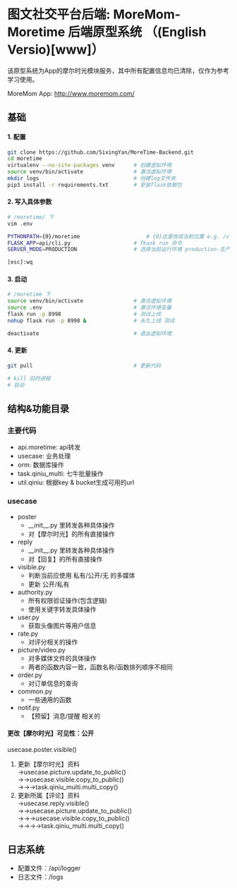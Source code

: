 # 图文社交平台后端: MoreMom-Moretime 后端原型系统 （(English Versio)[www]）
该原型系统为App的摩尔时光模块服务，其中所有配置信息均已清除，仅作为参考学习使用。

MoreMom App: http://www.moremom.com/

## 基础
#### 1. 配置
```Bash
git clone https://github.com/SixingYan/MoreTime-Backend.git
cd moretime
virtualenv --no-site-packages venv    	# 创建虚拟环境
source venv/bin/activate              	# 激活虚拟环境
mkdir logs								# 创建log文件夹
pip3 install -r requirements.txt		# 安装flask依赖包
```


#### 2. 写入具体参数
```Bash
# /moretime/ 下
vim .env

PYTHONPATH={0}/moretime 					# {0}这里改成当前位置 e.g. /var/web/moretime 测试服
FLASK_APP=api/cli.py  					# fkask run 命令
SERVER_MODE=PRODUCTION 					# 选择当前运行环境 production-生产 development-开发 

[esc]:wq
```

#### 3. 启动
```Bash
# /moretime 下
source venv/bin/activate    			# 激活虚拟环境
source .env                       		# 激活环境变量
flask run -p 8998      					# 测试上线
nohup flask run -p 8998 &   			# 永久上线 测试

deactivate    							# 退出虚拟环境
```

#### 4. 更新
```Bash
git pull                              	# 更新代码

# kill 旧的进程
# 启动
```


## 结构&功能目录

### 主要代码
- api.moretime: api转发
- usecase: 业务处理
- orm: 数据库操作
- task.qiniu_multi: 七牛批量操作 
- util.qiniu: 根据key & bucket生成可用的url

### usecase
- poster
  - \_\_init\_\_.py 里转发各种具体操作
  - 对【摩尔时光】的所有直接操作
- reply
  - \_\_init\_\_.py 里转发各种具体操作
  - 对【回复】的所有直接操作
- visible.py
  - 判断当前应使用 私有/公开/无 的多媒体
  - 更新 公开/私有
- authority.py
  - 所有权限验证操作(包含逻辑)
  - 使用关键字转发具体操作
- user.py
  - 获取头像图片等用户信息
- rate.py
  - 对评分相关的操作
- picture/video.py
  - 对多媒体文件的具体操作
  - 两者的函数内容一致，函数名称/函数排列顺序不相同
- order.py
  - 对订单信息的查询
- common.py
  - 一些通用的函数
- notif.py
  - 【预留】消息/提醒 相关的



#### 更改【摩尔时光】可见性：公开
usecase.poster.visible()
1. 更新【摩尔时光】资料  
->usecase.picture.update_to_public()  
->->usecase.visible.copy_to_public()  
->->->task.qiniu_multi.multi_copy()  
2. 更新所属【评论】资料  
->usecase.reply.visible()  
->->usecase.picture.update_to_public()  
->->->usecase.visible.copy_to_public()  
->->->->task.qiniu_multi.multi_copy()  

## 日志系统
- 配置文件：/api/logger
- 日志文件：/logs